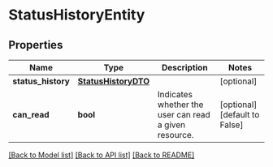 # StatusHistoryEntity

## Properties
Name | Type | Description | Notes
------------ | ------------- | ------------- | -------------
**status_history** | [**StatusHistoryDTO**](StatusHistoryDTO.md) |  | [optional] 
**can_read** | **bool** | Indicates whether the user can read a given resource. | [optional] [default to False]

[[Back to Model list]](../README.md#documentation-for-models) [[Back to API list]](../README.md#documentation-for-api-endpoints) [[Back to README]](../README.md)


